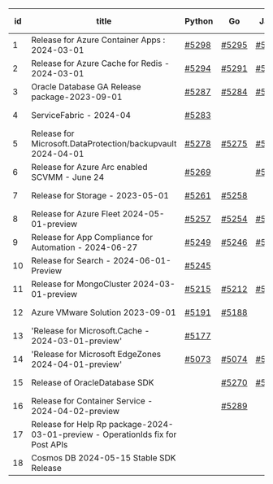 | id | title | Python | Go | Java | Js | created date | target date | status |
| ------ | ------ | ------ | ------ | ------ | ------ | ------ | ------ | :-----: |
| 1 | Release for Azure Container Apps : 2024-03-01  | [#5298](https://github.com/Azure/sdk-release-request/issues/5298)  | [#5295](https://github.com/Azure/sdk-release-request/issues/5295)  | [#5296](https://github.com/Azure/sdk-release-request/issues/5296)  | [#5297](https://github.com/Azure/sdk-release-request/issues/5297)  | 06-25 | 07-26 |  |
| 2 | Release for Azure Cache for Redis - 2024-03-01  | [#5294](https://github.com/Azure/sdk-release-request/issues/5294)  | [#5291](https://github.com/Azure/sdk-release-request/issues/5291)  | [#5292](https://github.com/Azure/sdk-release-request/issues/5292)  | [#5293](https://github.com/Azure/sdk-release-request/issues/5293)  | 06-25 | 07-25 |  |
| 3 | Oracle Database GA Release package-2023-09-01  | [#5287](https://github.com/Azure/sdk-release-request/issues/5287)  | [#5284](https://github.com/Azure/sdk-release-request/issues/5284)  | [#5285](https://github.com/Azure/sdk-release-request/issues/5285)  | [#5286](https://github.com/Azure/sdk-release-request/issues/5286)  | 06-21 | 06-28 |  |
| 4 | ServiceFabric - 2024-04  | [#5283](https://github.com/Azure/sdk-release-request/issues/5283)  |  |  |  | 06-20 | 07-26 |  |
| 5 | Release for Microsoft.DataProtection/backupvault 2024-04-01  | [#5278](https://github.com/Azure/sdk-release-request/issues/5278)  | [#5275](https://github.com/Azure/sdk-release-request/issues/5275)  | [#5276](https://github.com/Azure/sdk-release-request/issues/5276)  | [#5277](https://github.com/Azure/sdk-release-request/issues/5277)  | 06-14 | 07-26 |  |
| 6 | Release for Azure Arc enabled SCVMM - June 24  | [#5269](https://github.com/Azure/sdk-release-request/issues/5269)  |  | [#5267](https://github.com/Azure/sdk-release-request/issues/5267)  | [#5268](https://github.com/Azure/sdk-release-request/issues/5268)  | 06-11 | 06-24 |  |
| 7 | Release for Storage - 2023-05-01  | [#5261](https://github.com/Azure/sdk-release-request/issues/5261)  | [#5258](https://github.com/Azure/sdk-release-request/issues/5258)  |  | [#5260](https://github.com/Azure/sdk-release-request/issues/5260)  | 06-06 | 06-21 | Hold on by JS/Go/Python/ |
| 8 | Release for Azure Fleet 2024-05-01-preview  | [#5257](https://github.com/Azure/sdk-release-request/issues/5257)  | [#5254](https://github.com/Azure/sdk-release-request/issues/5254)  | [#5255](https://github.com/Azure/sdk-release-request/issues/5255)  | [#5256](https://github.com/Azure/sdk-release-request/issues/5256)  | 06-05 | 06-21 | Hold on by JS/Python/ |
| 9 | Release for App Compliance for Automation - 2024-06-27  | [#5249](https://github.com/Azure/sdk-release-request/issues/5249)  | [#5246](https://github.com/Azure/sdk-release-request/issues/5246)  | [#5247](https://github.com/Azure/sdk-release-request/issues/5247)  | [#5248](https://github.com/Azure/sdk-release-request/issues/5248)  | 06-05 | 06-27 | Hold on by JS/Java/Go/Python/ |
| 10 | Release for Search - 2024-06-01-Preview  | [#5245](https://github.com/Azure/sdk-release-request/issues/5245)  |  |  | [#5244](https://github.com/Azure/sdk-release-request/issues/5244)  | 06-04 | 06-21 | Hold on by JS/Python/ |
| 11 | Release for MongoCluster 2024-03-01-preview  | [#5215](https://github.com/Azure/sdk-release-request/issues/5215)  | [#5212](https://github.com/Azure/sdk-release-request/issues/5212)  | [#5213](https://github.com/Azure/sdk-release-request/issues/5213)  | [#5214](https://github.com/Azure/sdk-release-request/issues/5214)  | 05-21 | 06-21 | Hold on by JS/Java/Go/Python/ |
| 12 | Azure VMware Solution 2023-09-01  | [#5191](https://github.com/Azure/sdk-release-request/issues/5191)  | [#5188](https://github.com/Azure/sdk-release-request/issues/5188)  |  |  | 05-08 | 06-21 |  |
| 13 | 'Release for Microsoft.Cache - 2024-03-01-preview'  | [#5177](https://github.com/Azure/sdk-release-request/issues/5177)  |  |  | [#5176](https://github.com/Azure/sdk-release-request/issues/5176)  | 04-30 | 05-24 | Hold on by JS/ |
| 14 | 'Release for Microsoft EdgeZones 2024-04-01-preview'  | [#5073](https://github.com/Azure/sdk-release-request/issues/5073)  | [#5074](https://github.com/Azure/sdk-release-request/issues/5074)  | [#5071](https://github.com/Azure/sdk-release-request/issues/5071)  | [#5072](https://github.com/Azure/sdk-release-request/issues/5072)  | 03-22 | 06-26 | Hold on by JS/Java/Go/Python/ |
| 15 | Release of OracleDatabase SDK  |  | [#5270](https://github.com/Azure/sdk-release-request/issues/5270)  | [#5271](https://github.com/Azure/sdk-release-request/issues/5271)  | [#5272](https://github.com/Azure/sdk-release-request/issues/5272)  | 06-11 | 06-28 |  |
| 16 | Release for Container Service - 2024-04-02-preview  |  | [#5289](https://github.com/Azure/sdk-release-request/issues/5289)  |  | [#5290](https://github.com/Azure/sdk-release-request/issues/5290)  | 06-25 | 07-25 |  |
| 17 | Release for Help Rp package-2024-03-01-preview - OperationIds fix for Post APIs  |  |  |  | [#5281](https://github.com/Azure/sdk-release-request/issues/5281)  | 06-18 | 06-28 |  |
| 18 | Cosmos DB 2024-05-15 Stable SDK Release  |  |  |  | [#5206](https://github.com/Azure/sdk-release-request/issues/5206)  | 05-15 | 06-21 |  |
